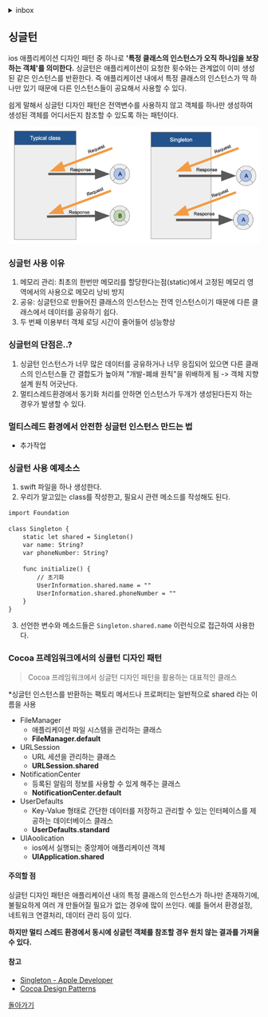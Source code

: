 <details><summary>inbox</summary>
<li><a href = "#멀티스레드 환경에서 안전한 싱글턴 인스턴스 만드는 법"><code>안전한 싱글턴</code></a></li>
</details>

## 싱글턴

ios 애플리케이션 디자인 패턴 중 하나로 **'특정 클래스의 인스턴스가 오직 하나임을 보장하는 객체'를 의미한다.** 싱글턴은 애플리케이션이 요청한 횟수와는 관계없이 이미 생성된 같은 인스턴스를 반환한다. 즉 애플리케이션 내에서 특정 클래스의 인스턴스가 딱 하나만 있기 때문에 다른 인스턴스들이 공요해서 사용할 수 있다.

쉽게 말해서 싱글턴 디자인 패턴은 전역변수를 사용하지 않고 객체를 하나만 생성하여 생성된 객체를 어디서든지 참조할 수 있도록 하는 패턴이다.

![singleton](./img/singleton.png)

### 싱글턴 사용 이유
1. 메모리 관리: 최초의 한번만 메모리를 할당한다는점(static)에서 고정된 메모리 영역에서의 사용으로 메모리 낭비 방지
2. 공유: 싱글턴으로 만들어진 클래스의 인스턴스는 전역 인스턴스이기 때문에 다른 클래스에서 데이터를 공유하기 쉽다.
3. 두 번째 이용부터 객체 로딩 시간이 줄어들어 성능향상
   
### 싱글턴의 단점은..?

1. 싱글턴 인스턴스가 너무 많은 데이터를 공유하거나 너무 응집되어 있으면 다른 클래스의 인스턴스들 간 결합도가 높아져 "개발-폐쇄 원칙"을 위배하게 됨 -> 객체 지향 설계 원칙 어긋난다.
2. 멀티스레드환경에서 동기화 처리를 안하면 인스턴스가 두개가 생성된다든지 하는 경우가 발생할 수 있다.

### 멀티스레드 환경에서 안전한 싱글턴 인스턴스 만드는 법

+ 추가작업

### 싱글턴 사용 예제소스
1. swift 파일을 하나 생성한다.
2. 우리가 알고있는 class를 작성한고, 필요시 관련 메소드를 작성해도 된다.
```
import Foundation

class Singleton {
    static let shared = Singleton()
    var name: String?
    var phoneNumber: String?
    
    func initialize() {
        // 초기화
        UserInformation.shared.name = ""
        UserInformation.shared.phoneNumber = ""
    }
}
```
3. 선언한 변수와 메소드들은 `Singleton.shared.name` 이런식으로 접근하여 사용한다.

### Cocoa 프레임워크에서의 싱클턴 디자인 패턴
> Cocoa 프레임워크에서 싱글턴 디자인 패턴을 활용하는 대표적인 클래스

*싱글턴 인스턴스를 반환하는 팩토리 메서드나 프로퍼티는 일반적으로 shared 라는 이름을 사용

- FileManager
	- 애플리케이션 파일 시스템을 관리하는 클래스
	- **FileManager.default**
- URLSession
	- URL 세션을 관리하는 클래스
	- **URLSession.shared**
- NotificationCenter
	- 등록된 알림의 정보를 사용할 수 있게 해주는 클래스
	- **NotificationCenter.default**
- UserDefaults
	- Key-Value 형태로 간단한 데이터를 저장하고 관리할 수 있는 인터페이스를 제공하는 데이터베이스 클래스
	- **UserDefaults.standard**
- UIAoolication
	- ios에서 실행되는 중앙제어 애플리케이션 객체
	- **UIApplication.shared**

#### 주의할 점
싱글턴 디자인 패턴은 애플리케이션 내의 특정 클래스의 인스턴스가 하나만 존재하기에, 불필요하게 여러 개 만들어질 필요가 없는 경우에 많이 쓰인다. 예를 들어서 환경설정, 네트워크 연결처리, 데이터 관리 등이 있다.

**하지만 멀티 스레드 환경에서 동시에 싱글턴 객체를 참조할 경우 원치 않는 결과를 가져올 수 있다.**

#### 참고
- [Singleton - Apple Developer](https://developer.apple.com/library/content/documentation/General/Conceptual/DevPedia-CocoaCore/Singleton.html)
- [Cocoa Design Patterns](https://developer.apple.com/documentation/swift/cocoa_design_patterns#//apple_ref/doc/uid/TP40014216-CH7-ID8)


[돌아가기](https://github.com/kbw2204/swiftNote)